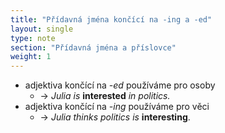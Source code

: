 ```yaml
---
title: "Přídavná jména končící na -ing a -ed"
layout: single
type: note
section: "Přídavná jména a příslovce"
weight: 1
---
```

- adjektiva končící na _-ed_ používáme pro osoby
    - -> _Julia is_ **interested** _in politics._
- adjektiva končící na _-ing_ používáme pro věci
    - -> _Julia thinks politics is_ **interesting**.